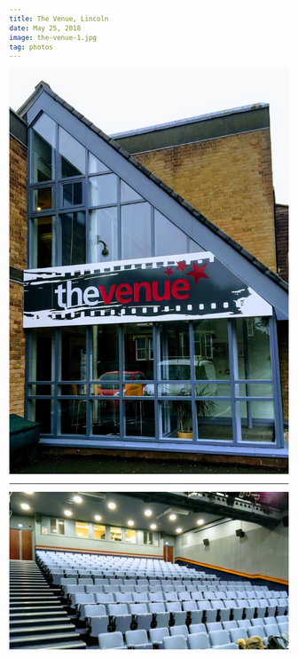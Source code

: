 ```yaml
---
title: The Venue, Lincoln
date: May 25, 2018
image: the-venue-1.jpg
tag: photos
---
```


![image](/assets/images/the-venue-1.jpg)

---

![image](/assets/images/the-venue-2.jpg)
